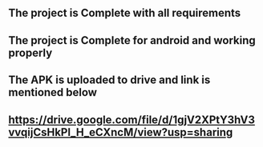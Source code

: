 ## The project is Complete with all requirements
## The project is Complete for android and working properly
## The APK is uploaded to drive  and link is mentioned below

## https://drive.google.com/file/d/1gjV2XPtY3hV3vvqijCsHkPl_H_eCXncM/view?usp=sharing